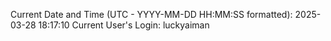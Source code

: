 Current Date and Time (UTC - YYYY-MM-DD HH:MM:SS formatted): 2025-03-28 18:17:10
Current User's Login: luckyaiman
